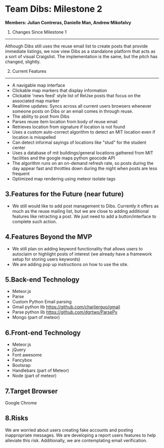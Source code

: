 Team Dibs: Milestone 2 
====

<strong>Members: Julian Contreras, Danielle Man, Andrew Mikofalvy</strong>


1. Changes Since Milestone 1
----
Although Dibs still uses the reuse email list to create posts that provide immediate listings, we now view Dibs as a standalone platform that acts as a sort of visual Craigslist. The implementation is the same, but the pitch has changed, slightly.

2. Current Features
----
- A navigable map interface 
- Clickable map markers that display information
- Clickable 'news feed' style list of ReUse posts that focus on the associated map marker
- Realtime updates: Syncs across all current users browsers whenever someone posts on Dibs or an email comes in through reuse.
- The ability to post from Dibs
- Parses reuse item location from body of reuse email
- Retrieves location from signature if location is not found
- Uses a custom auto-correct algorithm to detect an MIT location even if location is misspelled
- Can detect informal sayings of locations like "stud" for the student center
- Uses a database of mit buildings/general locations gathered from MIT facilities and the google maps python geocode API
- The algorithm runs on an on-demand refresh rate, so posts during the day appear fast and throttles down during the night when posts are less frequent
- Optimized map rendering using meteor isolate tags

3.Features for the Future (near future)
----
 - We still would like to add post management to Dibs. Currently it offers as much as the reuse mailing list, but we are close to adding additional features like retracting a post. We just need to add a button/interface to complete such action. 

4.Features Beyond the MVP
----
 - We still plan on adding keyword functionality that allows users to autoclaim or highlight posts of interest (we already have a framework setup for storing users keywords)
 - We are adding pop up instructions on how to use the site.

5.Back-end Technology
----
- Meteor.js
- Parse
- Custom Python Email parsing
- Gmail python lib https://github.com/charlierguo/gmail
- Parse python lib https://github.com/dgrtwo/ParsePy
- Mongo (part of meteor)

6.Front-end Technology
----
- Meteor.js
- jQuery
- Font awesome
- Fancybox
- Bootsrap
- Handlebars (part of Meteor)
- Node (part of meteor)

7.Target Browser
----
Google Chrome

8.Risks
----
We are worried about users creating fake accounts and posting inappropriate messages. We are developing a report users features to help alleviate this risk.
Additionally, we are contemplating email verification.
